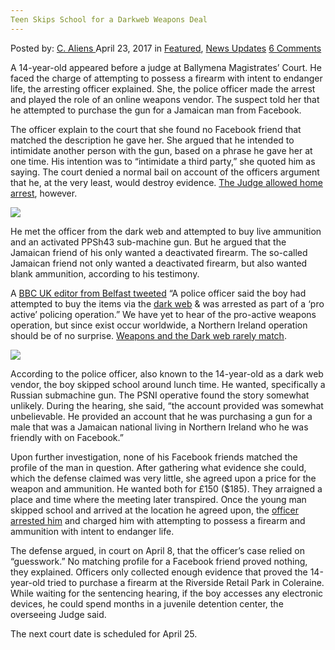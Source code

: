 ```yaml
---
Teen Skips School for a Darkweb Weapons Deal
---
```

<article class="post-listing post-19340 post type-post status-publish format-standard has-post-thumbnail hentry category-deepdot-news category-news-updates tag-darkweb tag-deal tag-school tag-skips tag-teen tag-weapons">
    <div class="post-inner">
    <p class="post-meta">
    <span>Posted by: <a href="https://www.deepdotweb.com/author/caliens/" title="">C. Aliens </a></span>
    <span>April 23, 2017</span>
    <span>in <a href="https://www.deepdotweb.com/category/deepdot-news/" rel="category tag">Featured</a>, <a href="https://www.deepdotweb.com/category/news-updates/" rel="category tag">News Updates</a></span>
    <span><a href="https://www.deepdotweb.com/2017/04/23/teen-skips-school-darkweb-weapons-deal/#comments">6 Comments</a></span>
    </p>
    <div class="clear"></div>
    <div class="entry">
    <p>A 14-year-old appeared before a judge at Ballymena Magistrates&#8217; Court. He faced the charge of attempting to possess a firearm with intent to endanger life, the arresting officer explained. She, the police officer made the arrest and played the role of an online weapons vendor. The suspect told her that he attempted to purchase the gun for a Jamaican man from Facebook.</p>
    <p>The officer explain to the court that she found no Facebook friend that matched the description he gave her. She argued that he intended to intimidate another person with the gun, based on a phrase he gave her at one time. His intention was to “intimidate a third party,” she quoted him as saying. The court denied a normal bail on account of the officers argument that he, at the very least, would destroy evidence. <a href="http://www.independent.ie/irish-news/courts/14yearold-skips-school-to-buy-machine-gun-35607366.html">The Judge allowed home arrest</a>, however.</p>
    <p><img class="wp-image-19343 aligncenter" src="https://www.deepdotweb.com/wp-content/uploads/2017/04/word-image-29.jpeg" srcset="https://www.deepdotweb.com/wp-content/uploads/2017/04/word-image-29.jpeg 900w, https://www.deepdotweb.com/wp-content/uploads/2017/04/word-image-29-300x167.jpeg 300w" sizes="(max-width: 900px) 100vw, 900px" /></p>
    <p>He met the officer from the dark web and attempted to buy live ammunition and an activated PPSh43 sub-machine gun. But he argued that the Jamaican friend of his only wanted a deactivated firearm. The so-called Jamaican friend not only wanted a deactivated firearm, but also wanted blank ammunition, according to his testimony.</p>
    <p>A <a href="http://www.bbc.com/news/uk-northern-ireland-39538330">BBC UK editor from Belfast tweeted</a> “A police officer said the boy had attempted to buy the items via the <a href="https://www.deepdotweb.com/tag/darknet/">dark web</a> &amp; was arrested as part of a &#8216;pro active&#8217; policing operation.” We have yet to hear of the pro-active weapons operation, but since exist occur worldwide, a Northern Ireland operation should be of no surprise. <a href="https://www.deepdotweb.com/2017/04/03/man-arrested-ordering-weapon-via-darknet-forum/">Weapons and the Dark web rarely match</a>.</p>
    <p><img class="wp-image-19344 aligncenter" src="https://www.deepdotweb.com/wp-content/uploads/2017/04/word-image-93.png" srcset="https://www.deepdotweb.com/wp-content/uploads/2017/04/word-image-93.png 1162w, https://www.deepdotweb.com/wp-content/uploads/2017/04/word-image-93-300x165.png 300w, https://www.deepdotweb.com/wp-content/uploads/2017/04/word-image-93-1024x562.png 1024w" sizes="(max-width: 1162px) 100vw, 1162px" /></p>
    <p>According to the police officer, also known to the 14-year-old as a dark web vendor, the boy skipped school around lunch time. He wanted, specifically a Russian submachine gun. The PSNI operative found the story somewhat unlikely. During the hearing, she said, “the account provided was somewhat unbelievable. He provided an account that he was purchasing a gun for a male that was a Jamaican national living in Northern Ireland who he was friendly with on Facebook.&#8221;</p>
    <p>Upon further investigation, none of his Facebook friends matched the profile of the man in question. After gathering what evidence she could, which the defense claimed was very little, she agreed upon a price for the weapon and ammunition. He wanted both for £150 ($185). They arraigned a place and time where the meeting later transpired. Once the young man skipped school and arrived at the location he agreed upon, the <a href="https://www.deepdotweb.com/tag/arrested/">officer arrested him</a> and charged him with attempting to possess a firearm and ammunition with intent to endanger life.</p>
    <p>The defense argued, in court on April 8, that the officer&#8217;s case relied on “guesswork.” No matching profile for a Facebook friend proved nothing, they explained. Officers only collected enough evidence that proved the 14-year-old tried to purchase a firearm at the Riverside Retail Park in Coleraine. While waiting for the sentencing hearing, if the boy accesses any electronic devices, he could spend months in a juvenile detention center, the overseeing Judge said.</p>
    <p>The next court date is scheduled for April 25.</p>
    </div>
    <span style="display:none"><a href="https://www.deepdotweb.com/tag/darkweb/" rel="tag">darkweb</a> <a href="https://www.deepdotweb.com/tag/deal/" rel="tag">deal</a> <a href="https://www.deepdotweb.com/tag/school/" rel="tag">school</a> <a href="https://www.deepdotweb.com/tag/skips/" rel="tag">skips</a> <a href="https://www.deepdotweb.com/tag/teen/" rel="tag">teen</a> <a href="https://www.deepdotweb.com/tag/weapons/" rel="tag">weapons</a></span> <span style="display:none" class="updated">2017-04-23</span>
    <div style="display:none" class="vcard author" itemprop="author" itemscope itemtype="http://schema.org/Person"><strong class="fn" itemprop="name"><a href="https://www.deepdotweb.com/author/caliens/" title="Posts by C. Aliens" rel="author">C. Aliens</a></strong></div>
    </div>
</article>

